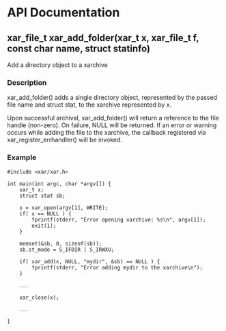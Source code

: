 # API Documentation #

## xar\_file\_t xar\_add\_folder(xar\_t x, xar\_file\_t f, const char **name, struct stat**info) ##

Add a directory object to a xarchive

### Description ###

xar\_add\_folder() adds a single directory object, represented by the passed file name and struct stat, to the xarchive represented by x.

Upon successful archival, xar\_add\_folder() will return a reference to the file handle (non-zero). On failure, NULL will be returned. If an error or warning occurs while adding the file to the xarchive, the callback registered via xar\_register\_errhandler() will be invoked.

### Example ###
```
#include <xar/xar.h>

int main(int argc, char *argv[]) {
	xar_t x;
	struct stat sb;

	x = xar_open(argv[1], WRITE);
	if( x == NULL ) {
		fprintf(stderr, "Error opening xarchive: %s\n", argv[1]);
		exit(1);
	}

	memset(&sb, 0, sizeof(sb));
	sb.st_mode = S_IFDIR | S_IRWXU;

	if( xar_add(x, NULL, "mydir", &sb) == NULL ) {
		fprintf(stderr, "Error adding mydir to the xarchive\n");
	}

	...

	xar_close(x);
	
	...

}
```
